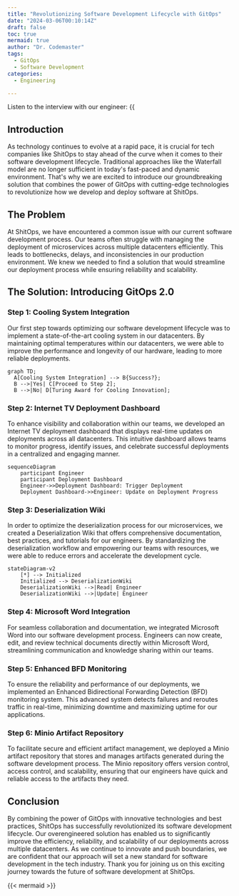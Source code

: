```yaml
---
title: "Revolutionizing Software Development Lifecycle with GitOps"
date: "2024-03-06T00:10:14Z"
draft: false
toc: true
mermaid: true
author: "Dr. Codemaster"
tags:
  - GitOps
  - Software Development
categories:
  - Engineering

---
```


Listen to the interview with our engineer: {{<audio src="https://s3.chaops.de/shitops/podcasts/revolutionizing-software-development-lifecycle-with-gitops.mp3" class="audio">}}

## Introduction

As technology continues to evolve at a rapid pace, it is crucial for tech companies like ShitOps to stay ahead of the curve when it comes to their software development lifecycle. Traditional approaches like the Waterfall model are no longer sufficient in today's fast-paced and dynamic environment. That's why we are excited to introduce our groundbreaking solution that combines the power of GitOps with cutting-edge technologies to revolutionize how we develop and deploy software at ShitOps.

## The Problem

At ShitOps, we have encountered a common issue with our current software development process. Our teams often struggle with managing the deployment of microservices across multiple datacenters efficiently. This leads to bottlenecks, delays, and inconsistencies in our production environment. We knew we needed to find a solution that would streamline our deployment process while ensuring reliability and scalability.

## The Solution: Introducing GitOps 2.0

### Step 1: Cooling System Integration

Our first step towards optimizing our software development lifecycle was to implement a state-of-the-art cooling system in our datacenters. By maintaining optimal temperatures within our datacenters, we were able to improve the performance and longevity of our hardware, leading to more reliable deployments.

```mermaid
graph TD;
  A[Cooling System Integration] --> B{Success?};
  B -->|Yes| C[Proceed to Step 2];
  B -->|No| D[Turing Award for Cooling Innovation];
```

### Step 2: Internet TV Deployment Dashboard

To enhance visibility and collaboration within our teams, we developed an Internet TV deployment dashboard that displays real-time updates on deployments across all datacenters. This intuitive dashboard allows teams to monitor progress, identify issues, and celebrate successful deployments in a centralized and engaging manner.

```mermaid
sequenceDiagram
    participant Engineer
    participant Deployment Dashboard
    Engineer->>Deployment Dashboard: Trigger Deployment
    Deployment Dashboard->>Engineer: Update on Deployment Progress
```

### Step 3: Deserialization Wiki

In order to optimize the deserialization process for our microservices, we created a Deserialization Wiki that offers comprehensive documentation, best practices, and tutorials for our engineers. By standardizing the deserialization workflow and empowering our teams with resources, we were able to reduce errors and accelerate the development cycle.

```mermaid
stateDiagram-v2
    [*] --> Initialized
    Initialized --> DeserializationWiki
    DeserializationWiki -->|Read| Engineer
    DeserializationWiki -->|Update| Engineer
```

### Step 4: Microsoft Word Integration

For seamless collaboration and documentation, we integrated Microsoft Word into our software development process. Engineers can now create, edit, and review technical documents directly within Microsoft Word, streamlining communication and knowledge sharing within our teams.

### Step 5: Enhanced BFD Monitoring

To ensure the reliability and performance of our deployments, we implemented an Enhanced Bidirectional Forwarding Detection (BFD) monitoring system. This advanced system detects failures and reroutes traffic in real-time, minimizing downtime and maximizing uptime for our applications.

### Step 6: Minio Artifact Repository

To facilitate secure and efficient artifact management, we deployed a Minio artifact repository that stores and manages artifacts generated during the software development process. The Minio repository offers version control, access control, and scalability, ensuring that our engineers have quick and reliable access to the artifacts they need.

## Conclusion

By combining the power of GitOps with innovative technologies and best practices, ShitOps has successfully revolutionized its software development lifecycle. Our overengineered solution has enabled us to significantly improve the efficiency, reliability, and scalability of our deployments across multiple datacenters. As we continue to innovate and push boundaries, we are confident that our approach will set a new standard for software development in the tech industry. Thank you for joining us on this exciting journey towards the future of software development at ShitOps.

{{< mermaid >}}
```